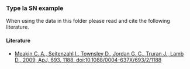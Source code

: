 ### Type Ia SN example
When using the data in this folder please read and cite the following literature.
#### Literature
- [Meakin C. A., Seitenzahl I., Townsley D., Jordan G. C., Truran J., Lamb D., 2009, ApJ, 693, 1188. doi:10.1088/0004-637X/693/2/1188](https://ui.adsabs.harvard.edu/abs/2009ApJ...693.1188M/abstract)
